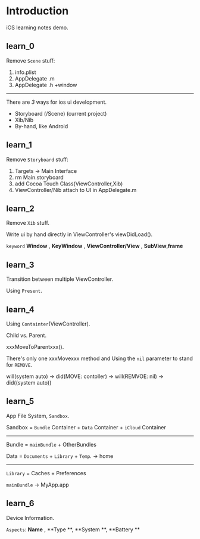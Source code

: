 # Introduction

iOS learning notes demo.

## learn_0

Remove `Scene` stuff:

1. info.plist
2. AppDelegate .m
3. AppDelegate .h +window 

---

There are *3* ways for ios ui development.

* Storyboard (/Scene) (current project)
* Xib/Nib
* By-hand, like Android

## learn_1

Remove `Storyboard` stuff:

1. Targets -> Main Interface
2. rm Main.storyboard
3. add Cocoa Touch Class(ViewController,Xib)
4. ViewController/Nib attach to UI in AppDelegate.m

## learn_2

Remove `Xib` stuff. 

Write ui by hand directly in ViewController's viewDidLoad().

`keyword` **Window** , **KeyWindow** , **ViewController/View** , **SubView**,**frame**

## learn_3 

Transition between multiple ViewController.

Using `Present`.

## learn_4

Using `Containter`(ViewController).

Child vs. Parent.

xxxMoveToParentxxx().

There's only one xxxMovexxx method and Using the `nil` parameter to stand for `REMOVE`.

will(system auto) -> did(MOVE: contoller) -> will(REMVOE: nil) -> did((system auto))

## learn_5

App File System, `Sandbox`.

Sandbox = `Bundle` Container + `Data` Container + `iCloud` Container

---

Bundle = `mainBundle` + OtherBundles

Data = `Documents` + `Library` + `Temp`. -> home

---

`Library` = Caches + Preferences

`mainBundle` -> MyApp.app

## learn_6

Device Information.

`Aspects`: **Name** , **Type **, **System **, **Battery **

